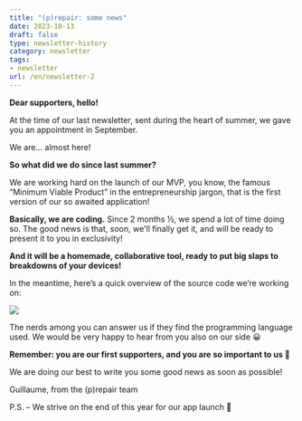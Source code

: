 ```yaml
---
title: "(p)repair: some news"
date: 2023-10-13
draft: false
type: newsletter-history
category: newsletter
tags:
- newsletter
url: /en/newsletter-2
---
```


**Dear supporters, hello!**

At the time of our last newsletter, sent during the heart of summer, we gave you an appointment in September.

We are… almost here!

**So what did we do since last summer?**

We are working hard on the launch of our MVP, you know, the famous “Minimum Viable Product” in the entrepreneurship jargon, that is the first version of our so awaited application!

**Basically, we are coding.** Since 2 months ½, we spend a lot of time doing so. The good news is that, soon, we'll finally get it, and will be ready to present it to you in exclusivity!

**And it will be a homemade, collaborative tool, ready to put big slaps to breakdowns of your devices!**

In the meantime, here’s a quick overview of the source code we’re working on:

![](https://storage.mlcdn.com/account_image/396292/FR9XZvjlHA4f8dewdMbzMLr80QBYE8QJ68qZX6KF.png)

The nerds among you can answer us if they find the programming language used. We would be very happy to hear from you also on our side 😀
 

**Remember: you are our first supporters, and you are so important to us 💙**
 

We are doing our best to write you some good news as soon as possible!

Guillaume, from the (p)repair team
 

P.S. – We strive on the end of this year for our app launch 🚀
